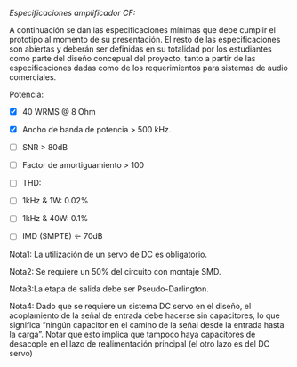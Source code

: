 *Especificaciones amplificador CF:*

A continuación se dan las especificaciones mínimas que debe cumplir el prototipo al momento de su presentación. 
El resto de las especificaciones son abiertas y deberán ser definidas en su totalidad por los estudiantes como
parte del diseño concepual del proyecto, tanto a partir de las especificaciones dadas como de los requerimientos 
para sistemas de audio comerciales.

Potencia:
- [X] 40 WRMS @ 8 Ohm
 
- [X] Ancho de banda de potencia > 500 kHz.
 
- [ ] SNR > 80dB
 
- [ ] Factor de amortiguamiento > 100
 
- [ ] THD:
- [ ] 1kHz & 1W: 0.02%
- [ ] 1kHz & 40W: 0.1%
 
- [ ] IMD (SMPTE) <- 70dB

Nota1: La utilización de un servo de DC es obligatorio.

Nota2: Se requiere un 50% del circuito con montaje SMD.

Nota3:La etapa de salida debe ser Pseudo-Darlington.

Nota4: Dado que se requiere un sistema DC servo en el diseño, el acoplamiento de la señal de entrada
debe hacerse sin capacitores, lo que significa “ningún capacitor en el camino de la señal desde la entrada hasta la carga”. 
Notar que esto implica que tampoco haya capacitores de desacople en el lazo de realimentación principal 
(el otro lazo es del DC servo)
